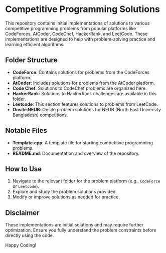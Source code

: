 # Competitive Programming Solutions

This repository contains initial implementations of solutions to various competitive programming problems from popular platforms like CodeForces, AtCoder, CodeChef, HackerRank, and LeetCode. These implementations are designed to help with problem-solving practice and learning efficient algorithms.

## Folder Structure
- **CodeForce**: Contains solutions for problems from the CodeForces platform.
- **AtCoder**: Includes solutions for problems from the AtCoder platform.
- **Code Chef**: Solutions to CodeChef problems are organized here.
- **HackerRank**: Solutions to HackerRank challenges are available in this folder.
- **Leetcode**: This section features solutions to problems from LeetCode.
- **Onsite NEUB**: Onsite problem solutions for NEUB (North East University Bangladesh) competitions.

## Notable Files

- **Template.cpp**: A template file for starting competitive programming problems.
- **README.md**: Documentation and overview of the repository.


## How to Use
1. Navigate to the relevant folder for the problem platform (e.g., `CodeForce` or `Leetcode`).
2. Explore and study the problem solutions provided.
3. Modify or improve solutions as needed for practice.

## Disclaimer
These implementations are initial solutions and may require further optimization. Ensure you fully understand the problem constraints before directly using the code.

Happy Coding!
